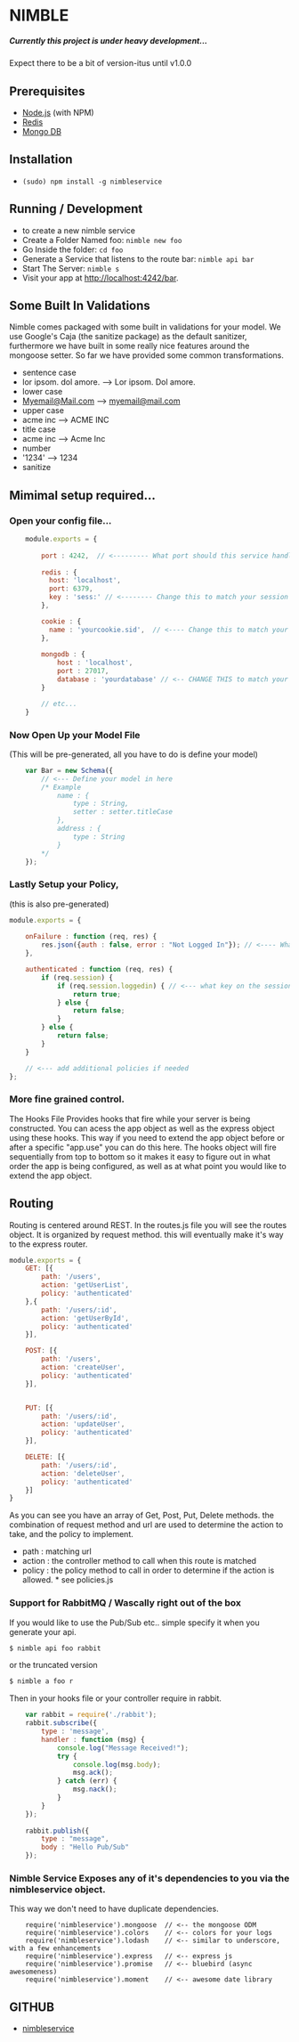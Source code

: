 
# NIMBLE
##### Currently this project is under heavy development...
Expect there to be a bit of version-itus until v1.0.0

## Prerequisites
* [Node.js](http://nodejs.org/) (with NPM)
* [Redis](http://redis.io/)
* [Mongo DB](http://mongodb.org/)

## Installation

* `(sudo) npm install -g nimbleservice`

## Running / Development

*  to create a new nimble service 
 * Create a Folder Named foo: `nimble new foo`
 * Go Inside the folder: `cd foo`
 * Generate a Service that listens to the route bar: `nimble api bar`
 * Start The Server: `nimble s`
* Visit your app at [http://localhost:4242/bar](http://localhost:4242/bar).

## Some Built In Validations
Nimble comes packaged with some built in validations for your model. We use Google's Caja (the sanitize package) as the default sanitizer, furthermore we have built in some really nice features around the mongoose setter. So far we have provided some common transformations.
* sentence case
 * lor ipsom. dol amore. --> Lor ipsom. Dol amore. 
* lower case
 * Myemail@Mail.com --> myemail@mail.com
* upper case
 * acme inc --> ACME INC
* title case
 * acme inc --> Acme Inc
* number
 * '1234' --> 1234 
* sanitize

## Mimimal setup required...
### Open your config file...
```js
    module.exports = {
            
        port : 4242,  // <--------- What port should this service handle
        
        redis : {
          host: 'localhost',
          port: 6379,
          key : 'sess:' // <-------- Change this to match your session key in redis
        },

        cookie : {
          name : 'yourcookie.sid',  // <---- Change this to match your cookie name
        },
        
        mongodb : {
            host : 'localhost',
            port : 27017,
            database : 'yourdatabase' // <-- CHANGE THIS to match your database
        }

        // etc...
    }
```

### Now Open Up your Model File 
(This will be pre-generated, all you have to do is define your model)

```js
    var Bar = new Schema({
        // <--- Define your model in here
        /* Example
            name : {
                type : String,
                setter : setter.titleCase
            },
            address : {
                type : String
            }
        */
    });
```

### Lastly Setup your Policy,
(this is also pre-generated)
```js
module.exports = {
    
    onFailure : function (req, res) {
        res.json({auth : false, error : "Not Logged In"}); // <---- What do you do when they are not logged in
    },

    authenticated : function (req, res) {
        if (req.session) {
            if (req.session.loggedin) { // <--- what key on the session say's they are logged in ?
                return true;
            } else {
                return false;
            }
        } else {
            return false;
        }
    }

    // <--- add additional policies if needed
};
```

### More fine grained control.
The Hooks File Provides hooks that fire while your server is being constructed. You can acess the app object as well as the express object using these hooks. This way if you need to extend the app object before or after a specific "app.use" you can do this here. The hooks object will fire sequentially from top to bottom so it makes it easy to figure out in what order the app is being configured, as well as at what point you would like to extend the app object.

## Routing
Routing is centered around REST. In the routes.js file you will see the routes object. It is organized by request method. this will eventually make it's way to the express router.
```js
module.exports = {
    GET: [{
        path: '/users',
        action: 'getUserList',
        policy: 'authenticated'
    },{
        path: '/users/:id',
        action: 'getUserById',
        policy: 'authenticated'
    }],

    POST: [{
        path: '/users',
        action: 'createUser',
        policy: 'authenticated'
    }],


    PUT: [{
        path: '/users/:id',
        action: 'updateUser',
        policy: 'authenticated'
    }],

    DELETE: [{
        path: '/users/:id',
        action: 'deleteUser',
        policy: 'authenticated'
    }]
}
```
As you can see you have an array of Get, Post, Put, Delete methods. the combination of request method and url are used to determine the action to take, and the policy to implement. 
* path : matching url
* action : the controller method to call when this route is matched
* policy : the policy method to call in order to determine if the action is allowed. * see policies.js

### Support for RabbitMQ / Wascally right out of the box
If you would like to use the Pub/Sub etc.. simple specify it when you generate your api. 
```sh 
$ nimble api foo rabbit
```
or the truncated version
```sh 
$ nimble a foo r
```

Then in your hooks file or your controller require in rabbit.
```js
    var rabbit = require('./rabbit');
    rabbit.subscribe({
        type : 'message',
        handler : function (msg) {
            console.log("Message Received!");
            try {
                console.log(msg.body);
                msg.ack();
            } catch (err) {
                msg.nack();
            }
        }
    });
    
    rabbit.publish({
        type : "message",
        body : "Hello Pub/Sub"
    });
```


### Nimble Service Exposes any of it's dependencies to you via the nimbleservice object.
This way we don't need to have duplicate dependencies.
```
    require('nimbleservice').mongoose  // <-- the mongoose ODM
    require('nimbleservice').colors    // <-- colors for your logs
    require('nimbleservice').lodash    // <-- similar to underscore, with a few enhancements
    require('nimbleservice').express   // <-- express js
    require('nimbleservice').promise   // <-- bluebird (async awesomeness)
    require('nimbleservice').moment    // <-- awesome date library
```




## GITHUB
* [nimbleservice](http://github.com/charliemitchell/nimble) 